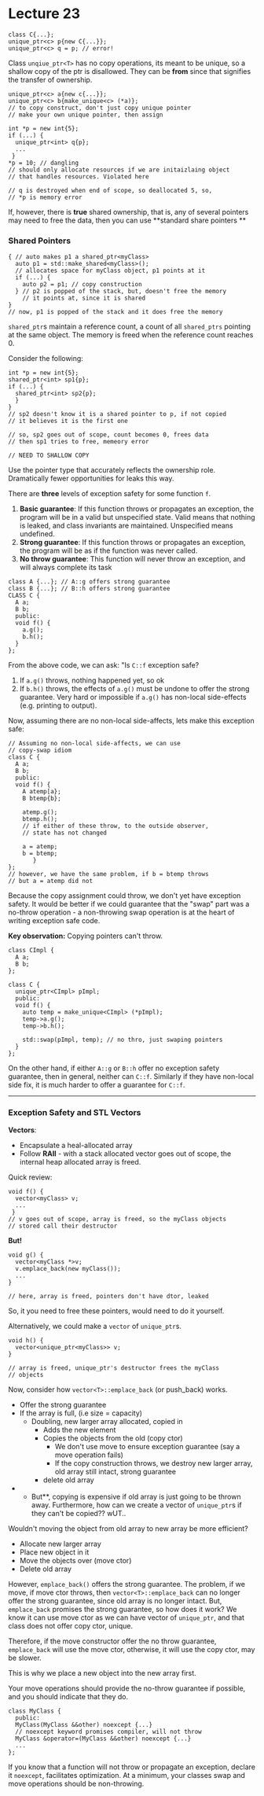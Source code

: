 # Lecture 23

```Plain
class C{...};
unique_ptr<c> p{new C{...}};
unique_ptr<c> q = p; // error!
```

Class `unqiue_ptr<T>` has no copy operations, its meant to be unique, so a shallow copy of the ptr is disallowed. They can be **from** since that signifies the transfer of ownership.

```Plain
unique_ptr<c> a{new c{...}};
unique_ptr<c> b{make_unique<c> (*a)};
// to copy construct, don't just copy unique pointer
// make your own unique pointer, then assign
```

```Plain
int *p = new int{5};
if (...) {
  unique_ptr<int> q{p};
  ...
 }
*p = 10; // dangling
// should only allocate resources if we are initaizlaing object
// that handles resources. Violated here

// q is destroyed when end of scope, so deallocated 5, so,
// *p is memory error
```

If, however, there is **true** shared ownership, that is, any of several pointers may need to free the data, then you can use **standard share pointers **

### Shared Pointers

```Plain
{ // auto makes p1 a shared_ptr<myClass>
  auto p1 = std::make_shared<myClass>();
  // allocates space for myClass object, p1 points at it
  if (...) {
    auto p2 = p1; // copy construction
  } // p2 is popped of the stack, but, doesn't free the memory
    // it points at, since it is shared
}
// now, p1 is popped of the stack and it does free the memory
```

`shared_ptr`s maintain a reference count, a count of all `shared_ptrs` pointing at the same object. The memory is freed when the reference count reaches 0.

Consider the following:

```Plain
int *p = new int{5};
shared_ptr<int> sp1{p};
if (...) {
  shared_ptr<int> sp2{p};
  }
}
// sp2 doesn't know it is a shared pointer to p, if not copied
// it believes it is the first one

// so, sp2 goes out of scope, count becomes 0, frees data
// then sp1 tries to free, memeory error

// NEED TO SHALLOW COPY
```

Use the pointer type that accurately reflects the ownership role. Dramatically fewer opportunities for leaks this way.

There are **three** levels of exception safety for some function `f`.

1. **Basic guarantee**: If this function throws or propagates an exception, the program will be in a valid but unspecified state. Valid means that nothing is leaked, and class invariants are maintained. Unspecified means undefined.
2. **Strong guarantee**: If this function throws or propagates an exception, the program will be as if the function was never called.
3. **No throw guarantee**: This function will never throw an exception, and will always complete its task

```Plain
class A {...}; // A::g offers strong guarantee
class B {...}; // B::h offers strong guarantee
CLASS C {
  A a;
  B b;
  public:
  void f() {
    a.g();
    b.h();
  }
};
```

From the above code, we can ask: "Is `C::f` exception safe?

1. If `a.g()` throws, nothing happened yet, so ok
2. If `b.h()` throws, the effects of `a.g()` must be undone to offer the strong guarantee. Very hard or impossible if `a.g()` has non-local side-effects (e.g. printing to output).

Now, assuming there are no non-local side-affects, lets make this exception safe:

```Plain
// Assuming no non-local side-affects, we can use
// copy-swap idiom
class C {
  A a;
  B b;
  public:
  void f() {
    A atemp[a};
    B btemp{b};

    atemp.g();
    btemp.h();
    // if either of these throw, to the outside observer,
    // state has not changed

    a = atemp;
    b = btemp;
       }
};
// however, we have the same problem, if b = btemp throws
// but a = atemp did not
```

Because the copy assignment could throw, we don't yet have exception safety. It would be better if we could guarantee that the "swap" part was a no-throw operation - a non-throwing swap operation is at the heart of writing exception safe code.

**Key observation:** Copying pointers can't throw.

```Plain
class CImpl {
  A a;
  B b;
};

class C {
  unique_ptr<CImpl> pImpl;
  public:
  void f() {
    auto temp = make_unique<CImpl> (*pImpl);
    temp->a.g();
    temp->b.h();

    std::swap(pImpl, temp); // no thro, just swaping pointers
  }
};
```

On the other hand, if either `A::g` or `B::h` offer no exception safety guarantee, then in general, neither can `C::f`. Similarly if they have non-local side fix, it is much harder to offer a guarantee for `C::f`.

---

### Exception Safety and STL Vectors

**Vectors**:

- Encapsulate a heal-allocated array
- Follow **RAII** - with a stack allocated vector goes out of scope, the internal heap allocated array is freed.

Quick review:

```Plain
void f() {
  vector<myClass> v;
  ...
 }
// v goes out of scope, array is freed, so the myClass objects
// stored call their destructor
```

**But!**

```Plain
void g() {
  vector<myClass *>v;
  v.emplace_back(new myClass());
  ...
}

// here, array is freed, pointers don't have dtor, leaked
```

So, it you need to free these pointers, would need to do it yourself.

Alternatively, we could make a `vector` of `unique_ptr`s.

```Plain
void h() {
  vector<unique_ptr<myClass>> v;
}

// array is freed, unique_ptr's destructor frees the myClass
// objects
```

Now, consider how `vector<T>::emplace_back` (or push_back) works.

- Offer the strong guarantee
- If the array is full, (i.e size = capacity)
    - Doubling, new larger array allocated, copied in
        - Adds the new element
        - Copies the objects from the old (copy ctor)
            - We don't use move to ensure exception guarantee (say a move operation fails)
            - If the copy construction throws, we destroy new larger array, old array still intact, strong guarantee
        - delete old array
- * But**, copying is expensive if old array is just going to be thrown away. Furthermore, how can we create a vector of `unique_ptr`s if they can't be copied?? wUT..

Wouldn't moving the object from old array to new array be more efficient?

- Allocate new larger array
- Place new object in it
- Move the objects over (move ctor)
- Delete old array

However, `emplace_back()` offers the strong guarantee. The problem, if we move, if move ctor throws, then `vector<T>::emplace_back` can no longer offer the strong guarantee, since old array is no longer intact. But, `emplace_back` promises the strong guarantee, so how does it work? We know it can use move ctor as we can have vector of `unique_ptr`, and that class does not offer copy ctor, unique.

Therefore, if the move constructor offer the no throw guarantee, `emplace_back` will use the move ctor, otherwise, it will use the copy ctor, may be slower.

This is why we place a new object into the new array first.

Your move operations should provide the no-throw guarantee if possible, and you should indicate that they do.

```Plain
class MyClass {
  public:
  MyClass(MyClass &&other) noexcept {...}
  // noexcept keyword promises compiler, will not throw
  MyClass &operator=(MyClass &&other) noexcept {...}
  ...
};
```

If you know that a function will not throw or propagate an exception, declare it `noexcept`, facilitates optimization. At a minimum, your classes swap and move operations should be non-throwing.